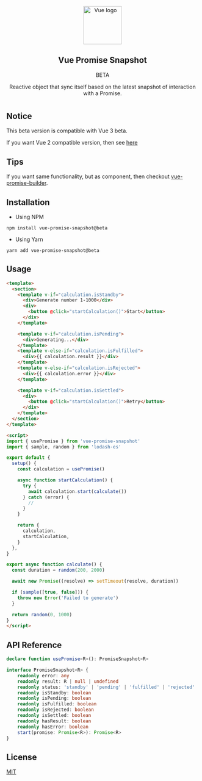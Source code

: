 <p align="center"><img width="100" height="100" src="https://vuejs.org/images/logo.png" alt="Vue logo"></p>

<h2 align="center">Vue Promise Snapshot</h2>
<p align="center">BETA</p>
<p align="center">
  Reactive object that sync itself based on the latest snapshot of interaction with a Promise.
</p>

#

## Notice
This beta version is compatible with Vue 3 beta.

If you want Vue 2 compatible version, then see [here](https://github.com/c5n8/vue-promise-snapshot#readme)

## Tips

If you want same functionality, but as component, then checkout [vue-promise-builder](https://github.com/c5n8/vue-promise-builder#readme).

## Installation

- Using NPM
```
npm install vue-promise-snapshot@beta
```

- Using Yarn
```
yarn add vue-promise-snapshot@beta
```

## Usage

```html
<template>
  <section>
    <template v-if="calculation.isStandby">
      <div>Generate number 1-1000</div>
      <div>
        <button @click="startCalculation()">Start</button>
      </div>
    </template>

    <template v-if="calculation.isPending">
      <div>Generating...</div>
    </template>
    <template v-else-if="calculation.isFulfilled">
      <div>{{ calculation.result }}</div>
    </template>
    <template v-else-if="calculation.isRejected">
      <div>{{ calculation.error }}</div>
    </template>

    <template v-if="calculation.isSettled">
      <div>
        <button @click="startCalculation()">Retry</button>
      </div>
    </template>
  </section>
</template>

<script>
import { usePromise } from 'vue-promise-snapshot'
import { sample, random } from 'lodash-es'

export default {
  setup() {
    const calculation = usePromise()

    async function startCalculation() {
      try {
        await calculation.start(calculate())
      } catch (error) {
        //
      }
    }

    return {
      calculation,
      startCalculation,
    }
  },
}

export async function calculate() {
  const duration = random(200, 2000)

  await new Promise((resolve) => setTimeout(resolve, duration))

  if (sample([true, false])) {
    throw new Error('Failed to generate')
  }

  return random(0, 1000)
}
</script>
```

## API Reference

```ts
declare function usePromise<R>(): PromiseSnapshot<R>

interface PromiseSnapshot<R> {
    readonly error: any
    readonly result: R | null | undefined
    readonly status: 'standby' | 'pending' | 'fulfilled' | 'rejected'
    readonly isStandby: boolean
    readonly isPending: boolean
    readonly isFulfilled: boolean
    readonly isRejected: boolean
    readonly isSettled: boolean
    readonly hasResult: boolean
    readonly hasError: boolean
    start(promise: Promise<R>): Promise<R>
}
```

## License

[MIT](http://opensource.org/licenses/MIT)
